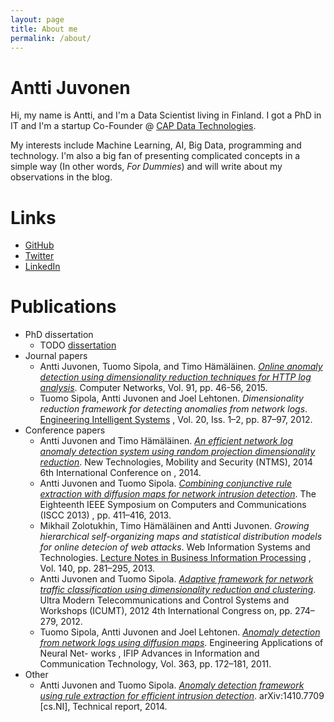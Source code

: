 ```yaml
---
layout: page
title: About me
permalink: /about/
---
```


# Antti Juvonen

Hi, my name is Antti, and I'm a Data Scientist living in Finland.
I got a PhD in IT and I'm a startup Co-Founder @
[CAP Data Technologies].

My interests include Machine Learning, AI, Big Data, programming and technology.
I'm also a big fan of presenting complicated concepts in a simple way
(In other words, *For Dummies*) and will write about my observations in the
blog.

# Links
- [GitHub]
- [Twitter]
- [LinkedIn]

# Publications
- PhD dissertation
  - TODO [dissertation]
- Journal papers
  - Antti Juvonen, Tuomo Sipola, and Timo Hämäläinen. *[Online anomaly detection using dimensionality reduction techniques for HTTP log analysis]*. Computer Networks, Vol. 91, pp. 46-56, 2015.
  - Tuomo Sipola, Antti Juvonen and Joel Lehtonen. *Dimensionality reduction framework for detecting anomalies from network logs*. [Engineering Intelligent Systems] , Vol. 20, Iss. 1–2, pp. 87–97, 2012.
- Conference papers
  - Antti Juvonen and Timo Hämäläinen. *[An efficient network log anomaly detection system using random projection dimensionality reduction]*. New Technologies, Mobility and Security (NTMS), 2014 6th International Conference on , 2014.
  - Antti Juvonen and Tuomo Sipola. *[Combining conjunctive rule extraction with diffusion maps for network intrusion detection]*. The Eighteenth IEEE Symposium on Computers and Communications (ISCC 2013) ,  pp.  411–416, 2013.
  - Mikhail Zolotukhin, Timo Hämäläinen and Antti Juvonen. *Growing hierarchical self-organizing maps and statistical distribution models for online detecion of web attacks*. Web Information Systems and Technologies. [Lecture Notes in Business Information Processing] , Vol. 140, pp. 281–295, 2013.
  - Antti Juvonen and Tuomo Sipola. *[Adaptive framework for network traffic classification using dimensionality reduction and clustering]*. Ultra Modern Telecommunications and Control Systems and Workshops (ICUMT), 2012 4th International Congress on, pp. 274–279, 2012.
  - Tuomo Sipola, Antti Juvonen and Joel Lehtonen. *[Anomaly detection from network logs using diffusion maps]*. Engineering Applications of Neural Net- works , IFIP Advances in Information and Communication Technology, Vol. 363, pp. 172–181, 2011.
- Other
  - Antti Juvonen and Tuomo Sipola. *[Anomaly detection framework using rule extraction for efficient intrusion detection]*. arXiv:1410.7709 [cs.NI], Technical report, 2014.

[dissertation]: https://jyx.jyu.fi/dspace/handle/123456789/44755
[CAP Data Technologies]: https://www.capdatatechnologies.com
[GitHub]: https://github.com/akajuvonen
[Twitter]: https://twitter.com/akajuvonen
[LinkedIn]: https://linkedin.com/in/akajuvonen

[Anomaly detection from network logs using diffusion maps]: https://doi.org/10.1007/978-3-642-23957-1_20
[Engineering Intelligent Systems]: http://www.crlpublishing.co.uk/journal.asp?j=eis&s=Aims%20and%20Scope
[Adaptive framework for network traffic classification using dimensionality reduction and clustering]: https://doi.org/10.1109/ICUMT.2012.6459678
[Lecture Notes in Business Information Processing]: https://link.springer.com/bookseries/7911
[Combining conjunctive rule extraction with diffusion maps for network intrusion detection]: https://doi.org/10.1109/ISCC.2013.6754981
[An efficient network log anomaly detection system using random projection dimensionality reduction]: https://doi.org/10.1109/NTMS.2014.6814006
[Online anomaly detection using dimensionality reduction techniques for HTTP log analysis]: https://doi.org/10.1016/j.comnet.2015.07.019
[Anomaly detection framework using rule extraction for efficient intrusion detection]: http://arxiv.org/abs/1410.7709
